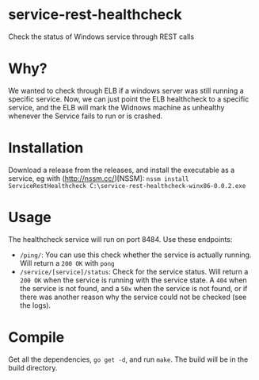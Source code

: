 # service-rest-healthcheck
Check the status of Windows service through REST calls

# Why?
We wanted to check through ELB if a windows server was still running a specific service. Now, we can just point the ELB healthcheck to a specific service, and the ELB will mark the Widnows machine as unhealthy whenever the Service fails to run or is crashed.

# Installation
Download a release from the releases, and install the executable as a service, eg with (http://nssm.cc/)[NSSM]:
`nssm install ServiceRestHealthcheck C:\service-rest-healthcheck-winx86-0.0.2.exe`

# Usage
The healthcheck service will run on port 8484. Use these endpoints:

- `/ping/`: You can use this check whether the service is actually running. Will return a `200 OK` with `pong`
- `/service/[service]/status`: Check for the service status. Will return a `200 OK` when the service is running with the service state. A `404` when the service is not found, and a `50x` when the service is not found, or if there was another reason why the service could not be checked (see the logs).

# Compile
Get all the dependencies, `go get -d`, and run `make`. The build will be in the build directory.
